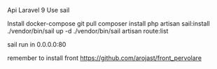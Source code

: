 Api
Laravel 9 
Use sail 


Install docker-compose
git pull 
composer install
php artisan sail:install
./vendor/bin/sail up -d
./vendor/bin/sail artisan route:list

sail run in 0.0.0.0:80

remember to install front
https://github.com/arojast/front_pervolare
